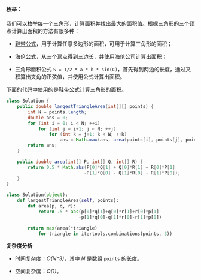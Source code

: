 #### 枚举：

我们可以枚举每一个三角形，计算面积并找出最大的面积值。根据三角形的三个顶点计算出面积的方法有很多种：

* [鞋带公式](https://blog.csdn.net/c___c18/article/details/89284965)，用于计算任意多边形的面积，可用于计算三角形的面积；

* [海伦公式](https://baike.baidu.com/item/%E6%B5%B7%E4%BC%A6%E5%85%AC%E5%BC%8F)，从三个顶点得到三边长，并使用海伦公司计算出面积；

* 三角形面积公式 `S = 1/2 * a * b * sin(C)`，首先得到两边的长度，通过叉积算出夹角的正弦值，并使用公式计算出面积。

下面的代码中使用的是鞋带公式计算三角形的面积。

```Java [sol1]
class Solution {
    public double largestTriangleArea(int[][] points) {
        int N = points.length;
        double ans = 0;
        for (int i = 0; i < N; ++i)
            for (int j = i+1; j < N; ++j)
                for (int k = j+1; k < N; ++k)
                    ans = Math.max(ans, area(points[i], points[j], points[k]));
        return ans;
    }

    public double area(int[] P, int[] Q, int[] R) {
        return 0.5 * Math.abs(P[0]*Q[1] + Q[0]*R[1] + R[0]*P[1]
                             -P[1]*Q[0] - Q[1]*R[0] - R[1]*P[0]);
    }
}
```

```Python [sol1]
class Solution(object):
    def largestTriangleArea(self, points):
        def area(p, q, r):
            return .5 * abs(p[0]*q[1]+q[0]*r[1]+r[0]*p[1]
                           -p[1]*q[0]-q[1]*r[0]-r[1]*p[0])

        return max(area(*triangle)
            for triangle in itertools.combinations(points, 3))
```

**复杂度分析**

* 时间复杂度：*O(N^3)*，其中 *N* 是数组 `points` 的长度。

* 空间复杂度：*O(1)*。